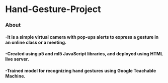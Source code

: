 # Hand-Gesture-Project

### About
#### -It is a simple virtual camera with pop-ups alerts to express a gesture in an online class or a meeting.
#### -Created using p5 and ml5 JavaScript libraries, and deployed using HTML live server.
#### -Trained model for recognizing hand gestures using Google Teachable Machine.
